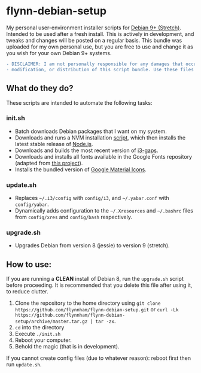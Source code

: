 # flynn-debian-setup
My personal user-environment installer scripts for [Debian 9+ (Stretch)](https://wiki.debian.org/DebianStretch). Intended to be used after a fresh install. This is actively in development, and tweaks and changes will be posted on a regular basis. This bundle was uploaded for my own personal use, but you are free to use and change it as you wish for your own Debian 9+ systems.

``` diff
- DISCLAIMER: I am not personally responsible for any damages that occur though the usage,
- modification, or distribution of this script bundle. Use these files at your own risk.
```

## What do they do?

These scripts are intended to automate the following tasks:

### init.sh
* Batch downloads Debian packages that I want on my system.
* Downloads and runs a NVM installation [script](https://raw.githubusercontent.com/creationix/nvm/v0.33.1/install.sh), which then installs the latest stable release of [Node.js](https://github.com/nodejs/node).
* Downloads and builds the most recent version of [i3-gaps](https://github.com/Airblader/i3).
* Downloads and installs all fonts available in the Google Fonts repository (adapted from [this project](https://github.com/hotice/webupd8/blob/master/install-google-fonts)).
* Installs the bundled version of [Google Material Icons](https://github.com/google/material-design-icons/).

### update.sh
* Replaces `~/.i3/config` with `config/i3`, and `~/.yabar.conf` with `config/yabar`.
* Dynamically adds configuration to the `~/.Xresources` and `~/.bashrc` files from `config/xres` and `config/bash` respectively. 

### upgrade.sh
* Upgrades Debian from version 8 (jessie) to version 9 (stretch).

## How to use:

If you are running a **CLEAN** install of Debian 8, run the `upgrade.sh` script before proceeding. It is recommended that you delete this file after using it, to reduce clutter.

1. Clone the repository to the home directory using `git clone https://github.com/flynnham/flynn-debian-setup.git` or `curl -Lk https://github.com/flynnham/flynn-debian-setup/archive/master.tar.gz | tar -zx`.
2. `cd` into the directory
3. Execute `./init.sh`
4. Reboot your computer.
5. Behold the magic (that is in development).

If you cannot create config files (due to whatever reason): reboot first then run `update.sh`.
